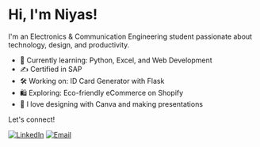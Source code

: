 # Hi, I'm Niyas!

I'm an Electronics & Communication Engineering student passionate about technology, design, and productivity.

- 🌱 Currently learning: Python, Excel, and Web Development
- ✍️ Certified in SAP
- 🛠️ Working on: ID Card Generator with Flask
- 🛍️ Exploring: Eco-friendly eCommerce on Shopify
- 🎨 I love designing with Canva and making presentations

Let's connect!

[![LinkedIn](https://img.shields.io/badge/LinkedIn-blue?style=flat&logo=linkedin)](https://https://www.linkedin.com/in/niyas-jahangeer-0b167a2b6?utm_source=share&utm_campaign=share_via&utm_content=profile&utm_medium=android_app/)
[![Email](https://img.shields.io/badge/Email-me-red)](mailto:https//:niyasjahangeer772@gmail.com)

<!---
Niyas-J/Niyas-J is a ✨ special ✨ repository because its `README.md` (this file) appears on your GitHub profile.
You can click the Preview link to take a look at your changes.
--->
